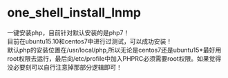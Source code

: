 # one_shell_install_lnmp
一键安装php，目前针对默认安装的是php7！<br>
目前在ubuntu15.10和centos7中进行过测试，可以成功安装！<br>
默认php的安装位置在/usr/local/php,所以无论是centos7还是ubuntu15*最好用root权限去运行，最后向/etc/profile中加入PHPRC必须需要root权限。如果觉得没必要刻可以自行注意掉那部分逻辑即可！
